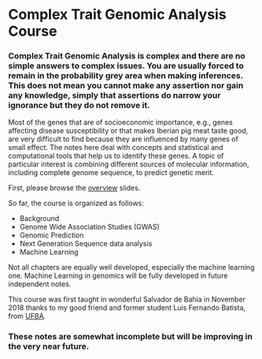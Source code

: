 # Complex Trait Genomic Analysis Course

### Complex Trait Genomic Analysis is complex and there are no simple answers to complex issues. You are usually forced to remain in the probability grey area when making inferences. This does not mean you cannot make any assertion nor gain any knowledge, simply that assertions do narrow your ignorance but they do not remove it.

Most of the genes that are of socioeconomic importance, e.g., genes affecting disease susceptibility or that makes Iberian pig meat taste good, are very difficult to find because they are influenced by many genes of small effect. The notes here deal with concepts and statistical and computational tools that help us to identify these genes. A topic of particular interest is combining different sources of molecular information, including complete genome sequence, to predict genetic merit.

First, please browse the [overview](https://github.com/miguelperezenciso/CTGAcourse/blob/master/Overview.pdf) slides.

So far, the course is organized as follows:

- Background
- Genome Wide Association Studies (GWAS)
- Genomic Prediction
- Next Generation Sequence data analysis
- Machine Learning

Not all chapters are equally well developed, especially the machine learning one. Machine Learning in genomics will be fully developed in future independent notes.

This course was first taught in wonderful Salvador de Bahia in November 2018 thanks to my good friend and former student Luis Fernando Batista, from [UFBA](https://www.ufba.br/).

### These notes are somewhat incomplete but will be improving in the very near future.
